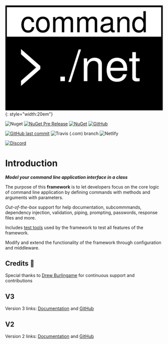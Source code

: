 ![logo](./img/logo.svg){: style="width:20em"}

![Nuget](https://img.shields.io/nuget/v/commanddotnet?style=for-the-badge)
[![NuGet Pre Release](https://img.shields.io/nuget/vpre/CommandDotNet.svg?style=for-the-badge)](https://www.nuget.org/packages/CommandDotNet)
[![NuGet](https://img.shields.io/nuget/dt/CommandDotNet.svg?style=for-the-badge)](https://www.nuget.org/packages/CommandDotNet)
[![GitHub](https://img.shields.io/github/license/bilal-fazlani/commanddotnet?style=for-the-badge)](https://github.com/bilal-fazlani/commanddotnet/blob/master/LICENSE)

[![GitHub last commit](https://img.shields.io/github/last-commit/bilal-fazlani/CommandDotNet.svg?style=for-the-badge)]()
![Travis (.com) branch](https://img.shields.io/travis/com/bilal-fazlani/commanddotnet/master?label=TRAVIS%20BUILD&style=for-the-badge)
![Netlify](https://img.shields.io/netlify/11a3718e-f340-4c65-81e2-9c49b6ebb842?label=Netlify%20Build&style=for-the-badge)

[![Discord](https://img.shields.io/discord/678568687556493322?label=Discord%20Chat&style=for-the-badge)](https://discord.gg/QFxKSeG)

# Introduction

***Model your command line application interface in a class***

The purpose of this **framework** is to let developers focus on the core logic of command line application by defining commands with methods and arguments with parameters. 

*Out-of-the-box* support for help documentation, subcommmands, dependency injection, validation, piping, prompting, passwords, response files and more. 

Includes [test tools](TestTools/overview.md) used by the framework to test all features of the framework.

Modify and extend the functionality of the framework through configuration and middleware.

## Credits 🎉

Special thanks to [Drew Burlingame](https://github.com/drewburlingame) for continuous support and contributions

## V3

Version 3 links: [Documentation](https://commanddotnet.bilal-fazlani.com/) and [GitHub](https://github.com/bilal-fazlani/commanddotnet/) 

## V2

Version 2 links: [Documentation](https://v2.commanddotnet.bilal-fazlani.com/) and [GitHub](https://github.com/bilal-fazlani/commanddotnet/tree/v2) 
